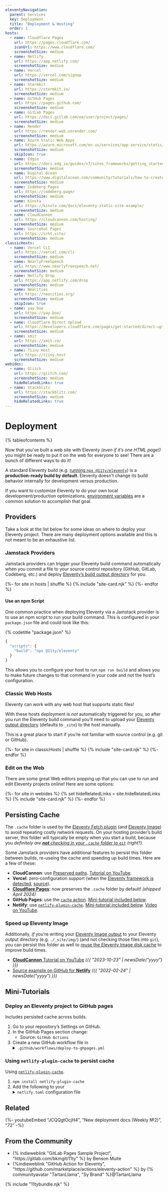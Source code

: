 ```yaml
---
eleventyNavigation:
  parent: Services
  key: Deployment
  title: "Deployment & Hosting"
  order: 1
hosts:
  - name: Cloudflare Pages
    url: https://pages.cloudflare.com/
    iconUrl: https://www.cloudflare.com/
    screenshotSize: medium
  - name: Netlify
    url: https://app.netlify.com/
    screenshotSize: medium
  - name: Vercel
    url: https://vercel.com/signup
    screenshotSize: medium
  - name: Stormkit
    url: https://stormkit.io/
    screenshotSize: medium
  - name: GitHub Pages
    url: https://pages.github.com/
    screenshotSize: medium
  - name: GitLab Pages
    url: https://docs.gitlab.com/ee/user/project/pages/
    screenshotSize: medium
  - name: Render
    url: https://render-web.onrender.com/
    screenshotSize: medium
  - name: Azure Static Web Apps
    url: https://azure.microsoft.com/en-us/services/app-service/static/
    screenshotSize: medium
    skipIcon: true
  - name: Edgio
    url: https://docs.edg.io/guides/v7/sites_frameworks/getting_started/eleventy
    screenshotSize: medium
  - name: Digital Ocean
    url: https://www.digitalocean.com/community/tutorials/how-to-create-and-deploy-your-first-eleventy-website
    screenshotSize: medium
  - name: Codeberg Pages
    url: https://codeberg.page/
    screenshotSize: medium
  - name: Kinsta
    url: https://kinsta.com/docs/eleventy-static-site-example/
    screenshotSize: medium
  - name: CloudCannon
    url: https://cloudcannon.com/hosting/
    screenshotSize: medium
  - name: Sourcehut Pages
    url: https://srht.site/
    screenshotSize: medium
classicHosts:
  - name: Vercel CLI
    url: https://vercel.com/cli
    screenshotSize: medium
  - name: NearlyFreeSpeech
    url: https://www.nearlyfreespeech.net/
    screenshotSize: medium
  - name: Netlify Drop
    url: https://app.netlify.com/drop
    screenshotSize: medium
  - name: Neocities
    url: https://neocities.org/
    screenshotSize: medium
    skipIcon: true
  - name: yay.boo
    url: https://yay.boo/
    screenshotSize: medium
  - name: Cloudflare Direct Upload
    url: https://developers.cloudflare.com/pages/get-started/direct-upload/#drag-and-drop
    screenshotSize: medium
  - name: xmit
    url: https://xmit.co/
    screenshotSize: medium
  - name: Tiiny Host
    url: https://tiiny.host
    screenshotSize: medium
webides:
  - name: Glitch
    url: https://glitch.com/
    screenshotSize: medium
    hideRelatedLinks: true
  - name: Stackblitz
    url: https://stackblitz.com/
    screenshotSize: medium
    hideRelatedLinks: true
---
```


# Deployment

{% tableofcontents %}

Now that you’ve built a web site with Eleventy _(even if it’s one HTML page!)_ you might be ready to put it on the web for everyone to see! There are a bunch of different ways to do it!

A standard Eleventy build (e.g. [running `npx @11ty/eleventy`](/docs/usage/)) is a **production-ready build by default**. Eleventy doesn’t change its build behavior internally for development versus production.

If you want to customize Eleventy to do your own local development/production optimizations, [environment variables](/docs/environment-vars/) are a common solution to accomplish that goal.

## Providers

Take a look at the list below for some ideas on where to deploy your Eleventy project. There are many deployment options available and this is not meant to be an exhaustive list.

### Jamstack Providers

Jamstack providers can trigger your Eleventy build command automatically when you commit a file to your source control repository (GitHub, GitLab, Codeberg, etc.) and deploy [Eleventy’s build output directory](/docs/config/#output-directory) for you.

<div class="sites-vert sites-vert--md sites--reverse sites--center">
  <div class="lo-grid" style="--fl-gap-v: 5em;">
{%- for site in hosts | shuffle %}
{% include "site-card.njk" %}
{%- endfor %}
  </div>
</div>

#### Use an npm Script

One common practice when deploying Eleventy via a Jamstack provider is to use an npm script to run your build command. This is configured in your `package.json` file and could look like this:

{% codetitle "package.json" %}

```js
{
  "scripts": {
    "build": "npx @11ty/eleventy"
  }
}
```

This allows you to configure your host to run `npm run build` and allows you to make future changes to that command in your code and not the host’s configuration.

### Classic Web Hosts

Eleventy can work with any web host that supports static files!

With these hosts deployment is _not_ automatically triggered for you, so after you run the Eleventy build command you’ll need to upload your [Eleventy output directory](/docs/config/#output-directory) (defaults to `_site`) to the host manually.

This is a great place to start if you’re not familiar with source control (e.g. git or GitHub).

<div class="sites-vert sites-vert--md sites--reverse sites--center">
  <div class="lo-grid" style="--fl-gap-v: 5em;">
{%- for site in classicHosts | shuffle %}
{% include "site-card.njk" %}
{%- endfor %}
  </div>
</div>

### Edit on the Web

There are some great Web editors popping up that you can use to run and edit Eleventy projects online! Here are some options:

<div class="sites-vert sites-vert--md sites--reverse sites--center">
  <div class="lo-grid" style="--fl-gap-v: 5em;">
{%- for site in webides %}
{% set hideRelatedLinks = site.hideRelatedLinks %}
{% include "site-card.njk" %}
{%- endfor %}
  </div>
</div>

## Persisting Cache

The `.cache` folder is used by the [Eleventy Fetch plugin](/docs/plugins/fetch/) (and [Eleventy Image](/docs/plugins/image/#advanced-caching-options-for-remote-images)) to avoid repeating costly network requests. On your hosting provider’s build server, this folder will typically be empty when you start a build, because you _definitely are [**not** checking in your `.cache` folder to `git`](/docs/plugins/fetch/#installation) (right?)_.

Some Jamstack providers have additional features to persist this folder between builds, re-useing the cache and speeding up build times. Here are a few of these:

- **CloudCannon**: use [Preserved paths](https://cloudcannon.com/documentation/articles/caching-specific-folders-to-reduce-build-times/#preserved-paths). [Tutorial on YouTube](https://www.youtube.com/watch?v=ULwVlFMth1U).
- **Vercel**: zero-configuration support (when the [Eleventy framework is detected](https://vercel.com/docs/deployments/configure-a-build#framework-preset), [source](https://github.com/vercel/vercel/blob/20237d4f7b55b0697b57db15636c11204cb0dc39/packages/frameworks/src/frameworks.ts#L363)).
- [**Cloudflare Pages**](https://developers.cloudflare.com/pages/configuration/build-caching/#frameworks): now preserves the `.cache` folder by default! _(shipped April 2024)_
- **GitHub Pages**: use the [`cache` action](https://docs.github.com/en/actions/using-workflows/caching-dependencies-to-speed-up-workflows#using-the-cache-action). [Mini-tutorial included below](#deploy-an-eleventy-project-to-github-pages).
- **Netlify**: use [`netlify-plugin-cache`](https://www.npmjs.com/package/netlify-plugin-cache). [Mini-tutorial included below](#using-netlify-plugin-cache-to-persist-cache). [Video on YouTube](https://www.youtube.com/watch?v=JCQQgtOcjH4&t=322s).

### Speed up Eleventy Image

Additionally, _if_ you’re writing your [Eleventy Image output](/docs/plugins/image/#output-directory) to your Eleventy output directory (e.g. `./_site/img/`) (and not checking those files into `git`), you can persist this folder as well to [reuse the Eleventy Image disk cache](/docs/plugins/image/#disk-cache) to improve build times.

- [**CloudCannon** Tutorial on YouTube](https://www.youtube.com/watch?v=ULwVlFMth1U) _({{ "2023-10-23" | newsDate("yyyy") }})_
- [Source example on GitHub for **Netlify**](https://github.com/11ty/demo-eleventy-img-netlify-cache) _({{ "2022-02-24" | newsDate("yyyy") }})_

## Mini-Tutorials

### Deploy an Eleventy project to GitHub pages

Includes persisted cache across builds.

<ol>
<li>Go to your repository’s Settings on GitHub.</li>
<li>In the GitHub Pages section change:<ul><li>Source: <code>GitHub Actions</code></li></ul></li>
<li>Create a new GitHub workflow file in <details><summary><code>.github/workflows/deploy-to-ghpages.yml</code></summary>

{% raw %}

```yaml
name: Deploy to GitHub Pages

on:
  push:
    branches:
      - main
  workflow_dispatch:

permissions:
  contents: read
  pages: write
  id-token: write

concurrency:
  group: "pages"
  cancel-in-progress: false

jobs:
  build:
    name: Build
    runs-on: ubuntu-latest
    steps:
      - name: Checkout
        uses: actions/checkout@v4
      - name: Setup Node
        uses: actions/setup-node@v4
        with:
          node-version: "22"
          cache: npm
      - name: Setup Pages
        id: pages
        uses: actions/configure-pages@v5
      - name: Install dependencies
        run: npm ci
      - name: Get current timestamp
        id: timestamp
        run: echo "now=$(date +%Y%m%d%H%M)" >> "$GITHUB_OUTPUT"
      - name: Restore .cache
        uses: actions/cache@v4
        with:
          path: ./.cache
          key: eleventy-fetch-cache-${{ steps.timestamp.outputs.now }}
          restore-keys: eleventy-fetch-cache-
      - name: Build site
        run: npx --no @11ty/eleventy --pathprefix="${{ steps.pages.outputs.base_path }}"
      - name: Upload artifact
        uses: actions/upload-pages-artifact@v3

  deploy:
    name: Deploy
    environment:
      name: github-pages
      url: ${{ steps.deployment.outputs.page_url }}
    needs: build
    runs-on: ubuntu-latest
    steps:
      - name: Deploy Pages
        id: deployment
        uses: actions/deploy-pages@v4
```

{% endraw %}

</details></li></ol>

### Using `netlify-plugin-cache` to persist cache

Using [`netlify-plugin-cache`](https://www.npmjs.com/package/netlify-plugin-cache).

<ol>
<li><code>npm install netlify-plugin-cache</code></li>
<li>Add the following to your  <details><summary><code>netlify.toml</code> configuration file</summary>

```toml
[[plugins]]
package = "netlify-plugin-cache"

  [plugins.inputs]
  paths = [ ".cache" ]
```

</details></li></ol>

## Related

<div class="youtube-related">
  {%- youtubeEmbed "JCQQgtOcjH4", "New deployment docs (Weekly №2)", "72" -%}
</div>

## From the Community

<ul class="list-bare">
	<li>{% indieweblink "GitLab Pages Sample Project", "https://gitlab.com/bkmgit/11ty" %} by Benson Muite</li>
	<li>{%indieweblink "GitHub Action for Eleventy", "https://github.com/marketplace/actions/eleventy-action" %} by {% communityavatar "TartanLlama", "Sy Brand" %}@TartanLlama</li>
</ul>

{% include "11tybundle.njk" %}
